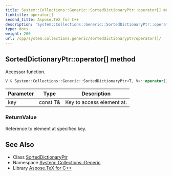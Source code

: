 ```yaml
---
title: System::Collections::Generic::SortedDictionaryPtr::operator[] method
linktitle: operator[]
second_title: Aspose.TeX for C++
description: 'System::Collections::Generic::SortedDictionaryPtr::operator[] method. Accessor function in C++.'
type: docs
weight: 200
url: /cpp/system.collections.generic/sorteddictionaryptr/operator[]/
---
```

## SortedDictionaryPtr::operator[] method


Accessor function.

```cpp
V & System::Collections::Generic::SortedDictionaryPtr<T, V>::operator[](const T &key) const
```


| Parameter | Type | Description |
| --- | --- | --- |
| key | const T\& | Key to access element at. |

### ReturnValue

Reference to element at specified key.

## See Also

* Class [SortedDictionaryPtr](../)
* Namespace [System::Collections::Generic](../../)
* Library [Aspose.TeX for C++](../../../)
